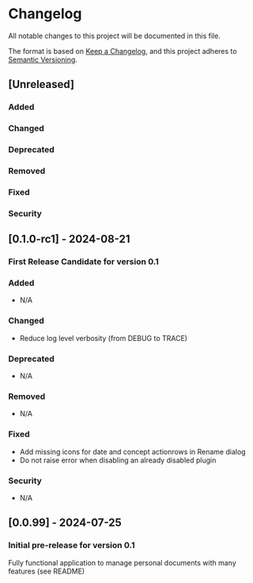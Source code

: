 # Changelog

All notable changes to this project will be documented in this file.

The format is based on [Keep a Changelog](https://keepachangelog.com/en/1.0.0/),
and this project adheres to [Semantic Versioning](https://semver.org/spec/v2.0.0.html).

## [Unreleased]

### Added

### Changed

### Deprecated

### Removed

### Fixed

### Security


## [0.1.0-rc1] - 2024-08-21

### First Release Candidate for version 0.1

### Added
- N/A

### Changed
- Reduce log level verbosity (from DEBUG to TRACE)

### Deprecated
- N/A

### Removed
- N/A

### Fixed

- Add missing icons for date and concept actionrows in Rename dialog
- Do not raise error when disabling an already disabled plugin

### Security
- N/A


## [0.0.99] - 2024-07-25

### Initial pre-release for version 0.1

Fully functional application to manage personal documents with many features (see README)
